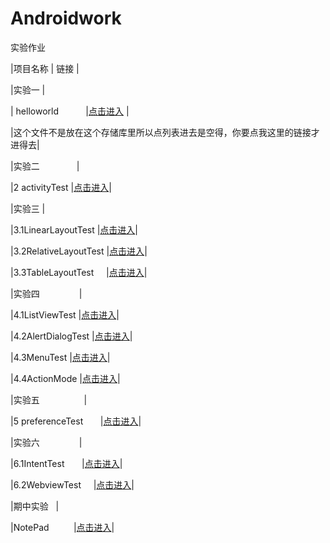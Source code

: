 # Androidwork
实验作业  

|项目名称              |           链接         |  

|实验一                 |                        

| helloworld            |[点击进入](https://github.com/rushhito/newworld) |  

|这个文件不是放在这个存储库里所以点列表进去是空得，你要点我这里的链接才进得去|  

|实验二                |

|2 activityTest  |[点击进入](https://github.com/rushhito/Androidwork/tree/master/lab2_activity/activityTest)|

|实验三                |

|3.1LinearLayoutTest    |[点击进入](https://github.com/rushhito/Androidwork/tree/master/lab3_LayoutTest/LinearLayoutTest)|

|3.2RelativeLayoutTest  |[点击进入](https://github.com/rushhito/Androidwork/tree/master/lab3_LayoutTest/RelativeLayoutTest)|  

|3.3TableLayoutTest     |[点击进入](https://github.com/rushhito/Androidwork/tree/master/lab3_LayoutTest/TableLayoutTest)|  

|实验四                |  

|4.1ListViewTest        |[点击进入](https://github.com/rushhito/Androidwork/tree/master/lab4_UI/ListView)|  

|4.2AlertDialogTest     |[点击进入](https://github.com/rushhito/Androidwork/tree/master/lab4_UI/AlertDialog)|  

|4.3MenuTest            |[点击进入](https://github.com/rushhito/Androidwork/tree/master/lab4_UI/MenuTest)|  

|4.4ActionMode          |[点击进入](https://github.com/rushhito/Androidwork/tree/master/lab4_UI/ActionModeTest)|  

|实验五                  |  

|5 preferenceTest       |[点击进入](https://github.com/rushhito/Androidwork/tree/master/lab5_preference/PrefereceFragmentTest)|  


|实验六                |  

|6.1IntentTest        |[点击进入](https://github.com/rushhito/Androidwork/tree/master/lab6_Intentest/IntentTest)|  

|6.2WebviewTest     |[点击进入](https://github.com/rushhito/Androidwork/tree/master/lab6_Intentest/WebviewTest)|   

|期中实验          |

|NotePad          |[点击进入](https://github.com/rushhito/Androidwork/tree/master/Midtest-Notepad/NotePadtest)| 
